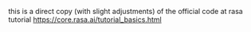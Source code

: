 this is a direct copy (with slight adjustments) of the official code at rasa tutorial
https://core.rasa.ai/tutorial_basics.html